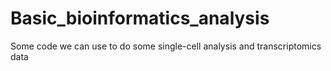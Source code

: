 # Basic_bioinformatics_analysis
Some code we can use to do some single-cell analysis and transcriptomics data
